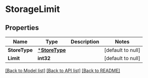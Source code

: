 # StorageLimit

## Properties
Name | Type | Description | Notes
------------ | ------------- | ------------- | -------------
**StoreType** | [***StoreType**](StoreType.md) |  | [default to null]
**Limit** | **int32** |  | [default to null]

[[Back to Model list]](../README.md#documentation-for-models) [[Back to API list]](../README.md#documentation-for-api-endpoints) [[Back to README]](../README.md)

